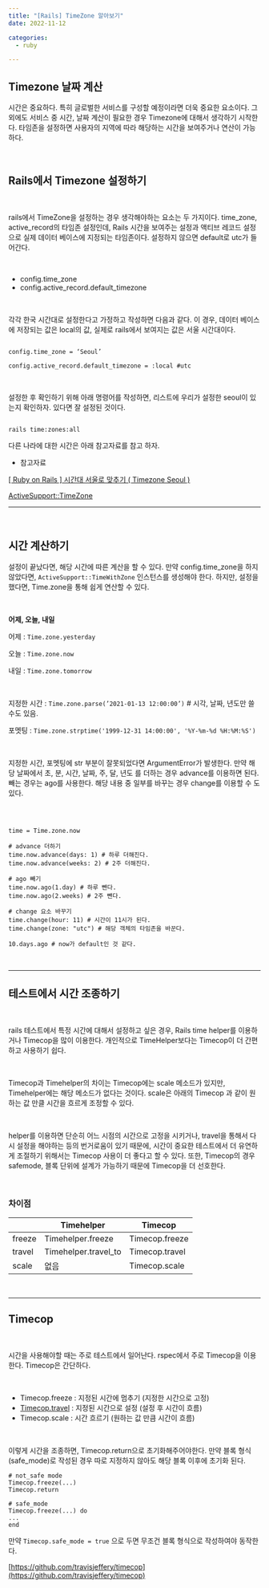 ```yaml
---
title: "[Rails] TimeZone 알아보기"
date: 2022-11-12

categories:
  - ruby

---
```


## Timezone 날짜 계산

시간은 중요하다. 특히 글로벌한 서비스를 구성할 예정이라면 더욱 중요한 요소이다. 그 외에도 서비스 중 시간, 날짜 계산이 필요한 경우 Timezone에 대해서 생각하기 시작한다. 타임존을 설정하면 사용자의 지역에 따라 해당하는 시간을 보여주거나 연산이 가능하다.

<br>

## Rails에서 Timezone 설정하기

<br>

rails에서 TimeZone을 설정하는 경우 생각해야하는 요소는 두 가지이다. time_zone, active_record의 타임존 설정인데, Rails 시간을 보여주는 설정과 액티브 레코드 설정으로 실제 데이터 베이스에 지정되는 타임존이다. 설정하지 않으면 default로 utc가 들어간다.

<br>

- config.time_zone
- config.active_record.default_timezone

<br>

각각 한국 시간대로 설정한다고 가정하고 작성하면 다음과 같다. 이 경우, 데이터 베이스에 저장되는 값은 local의 값, 실제로 rails에서 보여지는 값은 서울 시간대이다.

```

config.time_zone = ‘Seoul’

config.active_record.default_timezone = :local #utc

```

<br>


설정한 후 확인하기 위해 아래 명령어를 작성하면, 리스트에 우리가 설정한 seoul이 있는지 확인하자. 있다면 잘 설정된 것이다.

```

rails time:zones:all

```

다른 나라에 대한 시간은 아래 참고자료를 참고 하자.

- 참고자료

[[ Ruby on Rails ] 시간대 서울로 맞추기 ( Timezone Seoul )](https://itchipmunk.tistory.com/39)

[ActiveSupport::TimeZone](https://api.rubyonrails.org/classes/ActiveSupport/TimeZone.html)

---


<br>

## 시간 계산하기

설정이 끝났다면, 해당 시간에 따른 계산을 할 수 있다. 만약 config.time_zone을 하지 않았다면,  `ActiveSupport::TimeWithZone` 인스턴스를 생성해야 한다. 하지만, 설정을 했다면, Time.zone을 통해 쉽게 연산할 수 있다.

<br>

**어제, 오늘, 내일**

어제 : `Time.zone.yesterday`

오늘 : `Time.zone.now`

내일 : `Time.zone.tomorrow`

<br>

지정한 시간 : `Time.zone.parse(’2021-01-13 12:00:00’)` # 시각, 날짜, 년도만 쓸 수도 있음.

포멧팅 : `Time.zone.strptime('1999-12-31 14:00:00', '%Y-%m-%d %H:%M:%S')`

<br>

지정한 시간, 포멧팅에 str 부분이 잘못되었다면 ArgumentError가 발생한다. 만약 해당 날짜에서 초, 분, 시간, 날짜, 주, 달, 년도 를 더하는 경우 advance를 이용하면 된다. 빼는 경우는 ago를 사용한다. 해당 내용 중 일부를 바꾸는 경우 change를 이용할 수 도 있다.

<br>

```

time = Time.zone.now

# advance 더하기
time.now.advance(days: 1) # 하루 더해진다.
time.now.advance(weeks: 2) # 2주 더해진다. 

# ago 빼기
time.now.ago(1.day) # 하루 뺀다.
time.now.ago(2.weeks) # 2주 뺀다.

# change 요소 바꾸기
time.change(hour: 11) # 시간이 11시가 된다.
time.change(zone: "utc") # 해당 객체의 타임존을 바꾼다.

10.days.ago # now가 default인 것 같다.

```

<br>

---

## 테스트에서 시간 조종하기

<br>

rails 테스트에서 특정 시간에 대해서 설정하고 싶은 경우, Rails time helper를 이용하거나 Timecop을 많이 이용한다. 개인적으로 TimeHelper보다는 Timecop이 더 간편하고 사용하기 쉽다.

<br>

Timecop과 Timehelper의 차이는 Timecop에는 scale 메소드가 있지만, Timehelper에는 해당 메소드가 없다는 것이다. scale은 아래의 Timecop 과 같이 원하는 값 만클 시간을 흐르게 조정할 수 있다.

<br>

helper를 이용하면 단순히 어느 시점의 시간으로 고정을 시키거나, travel을 통해서 다시 설정을 해야하는 등의 번거로움이 있기 때문에, 시간이 중요한 테스트에서 더 유연하게 조절하기 위해서는 Timecop 사용이 더 좋다고 할 수 있다. 또한, Timecop의 경우 safemode, 블록 단위에 설계가 가능하기 때문에 Timecop을 더 선호한다.

<br>

### 차이점

|        | Timehelper           | Timecop        |
| ------ | -------------------- | -------------- |
| freeze | Timehelper.freeze    | Timecop.freeze |
| travel | Timehelper.travel_to | Timecop.travel |
| scale  | 없음                 | Timecop.scale  |

<br>

---

## Timecop

<br>

시간을 사용해야할 때는 주로 테스트에서 일어난다. rspec에서 주로 Timecop을 이용한다. Timecop은 간단하다. 

<br>

- Timecop.freeze : 지정된 시간에 멈추기 (지정한 시간으로 고정)
- [Timecop.travel](http://Timecop.travel) : 지정된 시간으로 설정 (설정 후 시간이 흐름)
- Timecop.scale : 시간 흐르기 (원하는 값 만큼 시간이 흐름)

<br>

이렇게 시간을 조종하면, Timecop.return으로 초기화해주어야한다. 만약 블록 형식(safe_mode)로 작성된 경우 따로 지정하지 않아도 해당 블록 이후에 초기화 된다.

```
# not_safe mode
Timecop.freeze(...)
Timecop.return

# safe_mode
Timecop.freeze(...) do
...
end

```

만약 `Timecop.safe_mode = true` 으로 두면 무조건 블록 형식으로 작성하여야 동작한다.


[https://github.com/travisjeffery/timecop](https://github.com/travisjeffery/timecop)


